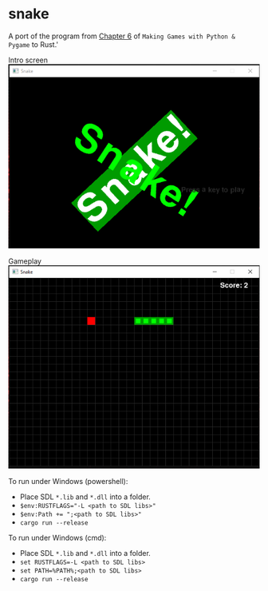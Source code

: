 # snake
A port of the program from [Chapter 6](http://inventwithpython.com/pygame/chapter6.html) of `Making Games with Python & Pygame` to Rust.'

Intro screen
![Intro](intro.png)

Gameplay
![Snake](snake.png)

To run under Windows (powershell):
* Place SDL `*.lib` and `*.dll` into a folder.
* `$env:RUSTFLAGS="-L <path to SDL libs>"`
* `$env:Path += ";<path to SDL libs>"`
* `cargo run --release`

To run under Windows (cmd):
* Place SDL `*.lib` and `*.dll` into a folder.
* `set RUSTFLAGS=-L <path to SDL libs>`
* `set PATH=%PATH%;<path to SDL libs>`
* `cargo run --release`